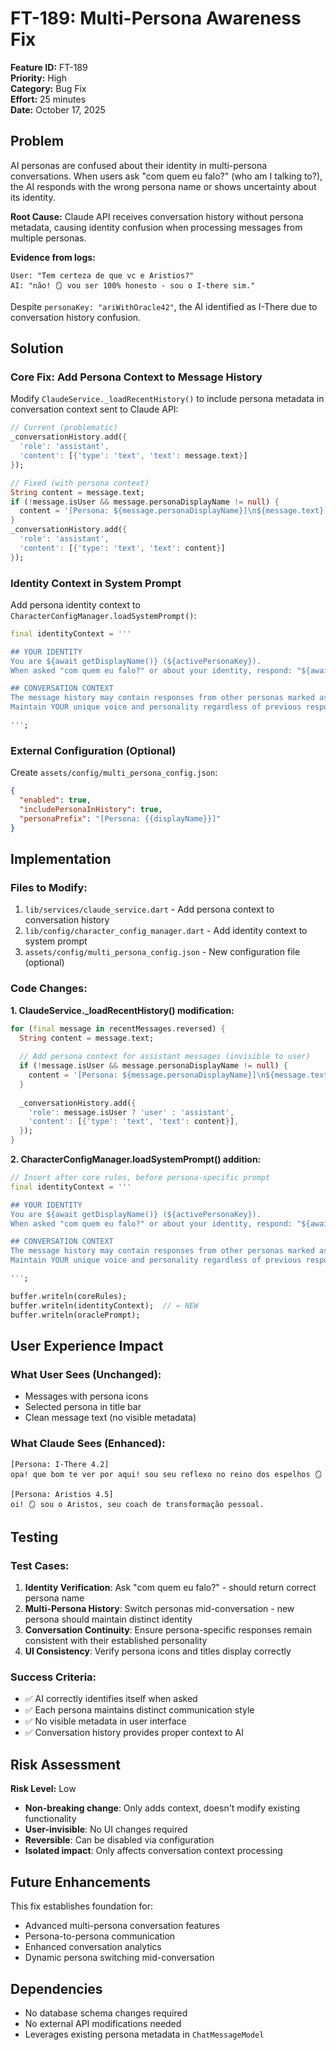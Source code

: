 # FT-189: Multi-Persona Awareness Fix

**Feature ID:** FT-189  
**Priority:** High  
**Category:** Bug Fix  
**Effort:** 25 minutes  
**Date:** October 17, 2025

## Problem

AI personas are confused about their identity in multi-persona conversations. When users ask "com quem eu falo?" (who am I talking to?), the AI responds with the wrong persona name or shows uncertainty about its identity.

**Root Cause:** Claude API receives conversation history without persona metadata, causing identity confusion when processing messages from multiple personas.

**Evidence from logs:**
```
User: "Tem certeza de que vc e Aristios?"
AI: "não! 🪞 vou ser 100% honesto - sou o I-there sim."
```
Despite `personaKey: "ariWithOracle42"`, the AI identified as I-There due to conversation history confusion.

## Solution

### Core Fix: Add Persona Context to Message History

Modify `ClaudeService._loadRecentHistory()` to include persona metadata in conversation context sent to Claude API:

```dart
// Current (problematic)
_conversationHistory.add({
  'role': 'assistant',
  'content': [{'type': 'text', 'text': message.text}]
});

// Fixed (with persona context)
String content = message.text;
if (!message.isUser && message.personaDisplayName != null) {
  content = '[Persona: ${message.personaDisplayName}]\n${message.text}';
}
_conversationHistory.add({
  'role': 'assistant', 
  'content': [{'type': 'text', 'text': content}]
});
```

### Identity Context in System Prompt

Add persona identity context to `CharacterConfigManager.loadSystemPrompt()`:

```dart
final identityContext = '''

## YOUR IDENTITY
You are ${await getDisplayName()} (${activePersonaKey}).
When asked "com quem eu falo?" or about your identity, respond: "${await getDisplayName()}"

## CONVERSATION CONTEXT
The message history may contain responses from other personas marked as [Persona: Name].
Maintain YOUR unique voice and personality regardless of previous responses.

''';
```

### External Configuration (Optional)

Create `assets/config/multi_persona_config.json`:

```json
{
  "enabled": true,
  "includePersonaInHistory": true,
  "personaPrefix": "[Persona: {{displayName}}]"
}
```

## Implementation

### Files to Modify:
1. `lib/services/claude_service.dart` - Add persona context to conversation history
2. `lib/config/character_config_manager.dart` - Add identity context to system prompt  
3. `assets/config/multi_persona_config.json` - New configuration file (optional)

### Code Changes:

**1. ClaudeService._loadRecentHistory() modification:**
```dart
for (final message in recentMessages.reversed) {
  String content = message.text;
  
  // Add persona context for assistant messages (invisible to user)
  if (!message.isUser && message.personaDisplayName != null) {
    content = '[Persona: ${message.personaDisplayName}]\n${message.text}';
  }
  
  _conversationHistory.add({
    'role': message.isUser ? 'user' : 'assistant',
    'content': [{'type': 'text', 'text': content}],
  });
}
```

**2. CharacterConfigManager.loadSystemPrompt() addition:**
```dart
// Insert after core rules, before persona-specific prompt
final identityContext = '''

## YOUR IDENTITY
You are ${await getDisplayName()} (${activePersonaKey}).
When asked "com quem eu falo?" or about your identity, respond: "${await getDisplayName()}"

## CONVERSATION CONTEXT
The message history may contain responses from other personas marked as [Persona: Name].
Maintain YOUR unique voice and personality regardless of previous responses.

''';

buffer.writeln(coreRules);
buffer.writeln(identityContext);  // ← NEW
buffer.writeln(oraclePrompt);
```

## User Experience Impact

### What User Sees (Unchanged):
- Messages with persona icons
- Selected persona in title bar
- Clean message text (no visible metadata)

### What Claude Sees (Enhanced):
```
[Persona: I-There 4.2]
opa! que bom te ver por aqui! sou seu reflexo no reino dos espelhos 🪞

[Persona: Aristios 4.5]
oi! 🪞 sou o Aristos, seu coach de transformação pessoal.
```

## Testing

### Test Cases:
1. **Identity Verification**: Ask "com quem eu falo?" - should return correct persona name
2. **Multi-Persona History**: Switch personas mid-conversation - new persona should maintain distinct identity
3. **Conversation Continuity**: Ensure persona-specific responses remain consistent with their established personality
4. **UI Consistency**: Verify persona icons and titles display correctly

### Success Criteria:
- ✅ AI correctly identifies itself when asked
- ✅ Each persona maintains distinct communication style
- ✅ No visible metadata in user interface
- ✅ Conversation history provides proper context to AI

## Risk Assessment

**Risk Level:** Low
- **Non-breaking change**: Only adds context, doesn't modify existing functionality
- **User-invisible**: No UI changes required
- **Reversible**: Can be disabled via configuration
- **Isolated impact**: Only affects conversation context processing

## Future Enhancements

This fix establishes foundation for:
- Advanced multi-persona conversation features
- Persona-to-persona communication
- Enhanced conversation analytics
- Dynamic persona switching mid-conversation

## Dependencies

- No database schema changes required
- No external API modifications needed
- Leverages existing persona metadata in `ChatMessageModel`
